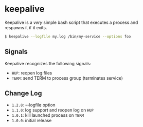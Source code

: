 keepalive
=========
Keepalive is a *very* simple bash script that executes a process and respawns
it if it exits.

```sh
$ keepalive --logfile my.log /bin/my-service --options foo
```

Signals
-------
Keepalive recognizes the following signals:

 * `HUP`: reopen log files
 * `TERM`: send TERM to process group (terminates service)

Change Log
----------
 * `1.2.0`: --logfile option
 * `1.1.0`: log support and reopen log on `HUP`
 * `1.0.1`: kill launched process on `TERM`
 * `1.0.0`: initial release
